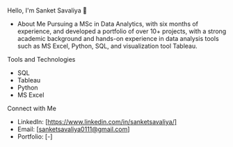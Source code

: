 ###
<html font-size="20px">Hello, I'm Sanket Savaliya 👋</html>

- About Me
Pursuing a MSc in Data Analytics, with six months of experience, and developed a portfolio of over 10+ projects, with a strong academic background and hands-on experience in data analysis tools such as MS Excel, Python, SQL, and visualization tool Tableau.

Tools and Technologies
- SQL
- Tableau
- Python
- MS Excel

Connect with Me
- LinkedIn: [https://www.linkedin.com/in/sanketsavaliya/]
- Email: [sanketsavaliya0111@gmail.com]
- Portfolio: [-]
<!--
**sanketsavaliya011/sanketsavaliya011** is a ✨ _special_ ✨ repository because its `README.md` (this file) appears on your GitHub profile.

Here are some ideas to get you started:

- 🔭 I’m currently working on ...
- 🌱 I’m currently learning ...
- 👯 I’m looking to collaborate on ...
- 🤔 I’m looking for help with ...
- 💬 Ask me about ...
- 📫 How to reach me: ...
- 😄 Pronouns: ...
- ⚡ Fun fact: ...
-->
